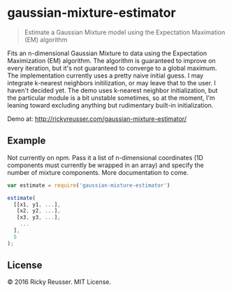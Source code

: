# gaussian-mixture-estimator

> Estimate a Gaussian Mixture model using the Expectation Maximation (EM) algorithm

Fits an n-dimensional Gaussian Mixture to data using the Expectation Maximization (EM) algorithm. The algorithm is guaranteed to improve on every iteration, but it's not guaranteed to converge to a global maximum. The implementation currently uses a pretty naive initial guess. I may integrate k-nearest neighbors initilization, or may leave that to the user. I haven't decided yet. The demo uses k-nearest neighbor initialization, but the particular module is a bit unstable sometimes, so at the moment, I'm leaning toward excluding anything but rudimentary built-in initialization.

Demo at: http://rickyreusser.com/gaussian-mixture-estimator/

## Example

Not currently on npm. Pass it a list of n-dimensional coordinates (1D components must currently be wrapped in an array) and specify the number of mixture components. More documentation to come.

```javascript
var estimate = require('gaussian-mixture-estimator')

estimate(
  [[x1, y1, ...],
   [x2, y2, ...],
   [x3, y3, ...],
    ...
  ],
  5
);
```


## License

&copy; 2016 Ricky Reusser. MIT License.

[npm-image]: https://badge.fury.io/js/gaussian-mixture-estimator.svg
[npm-url]: https://npmjs.org/package/gaussian-mixture-estimator
[travis-image]: https://travis-ci.org/rreusser/gaussian-mixture-estimator.svg?branch=master
[travis-url]: https://travis-ci.org//gaussian-mixture-estimator
[daviddm-image]: https://david-dm.org/rreusser/gaussian-mixture-estimator.svg?theme=shields.io
[daviddm-url]: https://david-dm.org//gaussian-mixture-estimator
